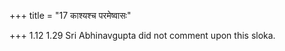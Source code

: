 +++
title = "17 काश्यश्च परमेष्वासः"

+++
1.12 1.29 Sri Abhinavgupta did not comment upon this sloka.
